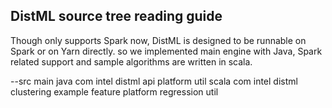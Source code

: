 
## DistML source tree reading guide
Though only supports Spark now, DistML is designed to be runnable on Spark or on Yarn directly. so we implemented main engine with Java, Spark related support and sample algorithms are written in scala.

--src
    main
      java
        com
          intel
            distml
              api
              platform
              util
      scala
        com
          intel
            distml
              clustering
              example
              feature
              platform
              regression
              util
              
